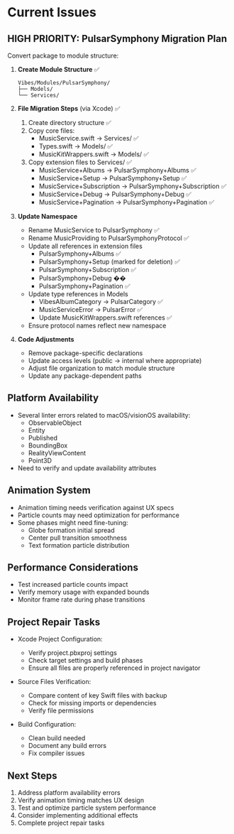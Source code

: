 # Current Issues

## HIGH PRIORITY: PulsarSymphony Migration Plan
Convert package to module structure:

1. **Create Module Structure** ✅
   ```
   Vibes/Modules/PulsarSymphony/
   ├── Models/
   └── Services/
   ```

2. **File Migration Steps** (via Xcode) ✅
   1. Create directory structure ✅
   2. Copy core files:
      - MusicService.swift → Services/ ✅
      - Types.swift → Models/ ✅
      - MusicKitWrappers.swift → Models/ ✅
   3. Copy extension files to Services/ ✅
      - MusicService+Albums → PulsarSymphony+Albums ✅
      - MusicService+Setup → PulsarSymphony+Setup ✅
      - MusicService+Subscription → PulsarSymphony+Subscription ✅
      - MusicService+Debug → PulsarSymphony+Debug ✅
      - MusicService+Pagination → PulsarSymphony+Pagination ✅

3. **Update Namespace**
   - Rename MusicService to PulsarSymphony ✅
   - Rename MusicProviding to PulsarSymphonyProtocol ✅
   - Update all references in extension files
     - PulsarSymphony+Albums ✅
     - PulsarSymphony+Setup (marked for deletion) ✅
     - PulsarSymphony+Subscription ✅
     - PulsarSymphony+Debug ��
     - PulsarSymphony+Pagination ✅
   - Update type references in Models
     - VibesAlbumCategory → PulsarCategory ✅
     - MusicServiceError → PulsarError ✅
     - Update MusicKitWrappers.swift references ✅
   - Ensure protocol names reflect new namespace

4. **Code Adjustments**
   - Remove package-specific declarations
   - Update access levels (public → internal where appropriate)
   - Adjust file organization to match module structure
   - Update any package-dependent paths

## Platform Availability
- Several linter errors related to macOS/visionOS availability:
  - ObservableObject
  - Entity
  - Published
  - BoundingBox
  - RealityViewContent
  - Point3D
- Need to verify and update availability attributes

## Animation System
- Animation timing needs verification against UX specs
- Particle counts may need optimization for performance
- Some phases might need fine-tuning:
  - Globe formation initial spread
  - Center pull transition smoothness
  - Text formation particle distribution

## Performance Considerations
- Test increased particle counts impact
- Verify memory usage with expanded bounds
- Monitor frame rate during phase transitions

## Project Repair Tasks
- Xcode Project Configuration:
  - Verify project.pbxproj settings
  - Check target settings and build phases
  - Ensure all files are properly referenced in project navigator

- Source Files Verification:
  - Compare content of key Swift files with backup
  - Check for missing imports or dependencies
  - Verify file permissions

- Build Configuration:
  - Clean build needed
  - Document any build errors
  - Fix compiler issues

## Next Steps
1. Address platform availability errors
2. Verify animation timing matches UX design
3. Test and optimize particle system performance
4. Consider implementing additional effects
5. Complete project repair tasks
